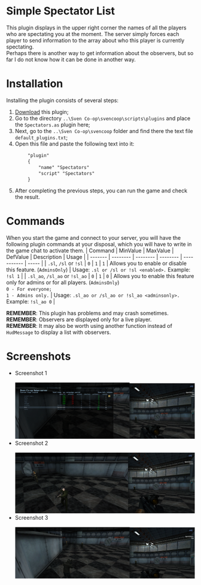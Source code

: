 # Simple Spectator List
This plugin displays in the upper right corner the names of all the players who are spectating you at the moment. The server simply forces each player to send information to the array about who this player is currently spectating.<br>
Perhaps there is another way to get information about the observers, but so far I do not know how it can be done in another way.

# Installation
Installing the plugin consists of several steps:
1. [Download](https://github.com/kekekekkek/SpectatorList/archive/refs/heads/main.zip) this plugin;
2. Go to the directory `..\Sven Co-op\svencoop\scripts\plugins` and place the `Spectators.as` plugin here;
3. Next, go to the `..\Sven Co-op\svencoop` folder and find there the text file `default_plugins.txt`;
4. Open this file and paste the following text into it:
```
    	"plugin"
    	{
        	"name" "Spectators"
        	"script" "Spectators"
    	}
```
5. After completing the previous steps, you can run the game and check the result.

# Commands
When you start the game and connect to your server, you will have the following plugin commands at your disposal, which you will have to write in the game chat to activate them.
| Command | MinValue | MaxValue | DefValue | Description | Usage | 
| ------- | -------- | -------- | -------- | ----------- | ----- |
| `.sl`, `/sl` or `!sl` | `0` | `1` | `1` |  Allows you to enable or disable this feature. (`AdminsOnly`) | Usage: `.sl or /sl or !sl <enabled>.` Example: `!sl 1` |
| `.sl_ao`, `/sl_ao` or `!sl_ao` | `0` | `1` | `0` | Allows you to enable this feature only for admins or for all players. (`AdminsOnly`)<br>`0 - For everyone;`<br>`1 - Admins only.` | Usage: `.sl_ao or /sl_ao or !sl_ao <adminsonly>.` Example: `!sl_ao 0` |

**REMEMBER**: This plugin has problems and may crash sometimes.<br>
**REMEMBER**: Observers are displayed only for a live player.<br>
**REMEMBER**: It may also be worth using another function instead of `HudMessage` to display a list with observers.<br>

# Screenshots
* Screenshot 1<br><br>
![Screenshot_1](https://github.com/kekekekkek/SpectatorList/blob/main/Images/Screenshot_1.png)
* Screenshot 2<br><br>
![Screenshot_2](https://github.com/kekekekkek/SpectatorList/blob/main/Images/Screenshot_2.png)
* Screenshot 3<br><br>
![Screenshot_3](https://github.com/kekekekkek/SpectatorList/blob/main/Images/Screenshot_3.png)
